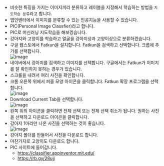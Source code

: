 * 비슷한 특징을 가지는 이미지끼리 분류하고 레이블을 지정해서 학습하는 방법을 ```지도학습 분류```라고 합니다.
* 앱인벤터에서 이미지를 분류할 수 있는 인공지능을 사용할 수 있습니다.
* PIC(Personal Image Classfier)라고 합니다.
* PIC로 머신러닝 지도학습을 해보겠습니다.
* 강아지와 고양이를 학습하고 얼굴을 강아지상과 고양이상으로 분류하겠습니다.
* 구글 웹스토에서 Fatkun을 설치합니다. Fatkun을 검색하고 선택합니다. 크롬에 추가를 선택합니다.   
![image](https://github.com/itple-sw/appinventer/assets/76088532/a77e245e-24dc-4269-8940-81ce1fa4ecdb)
* 네이버에서 강아지를 검색하고 이미지를 선택합니다. 구글에서는 Fatkun가 이미지를 잘 확인하지 못하는 경우가 있습니다.
* 스크롤을 내려서 여러 사진을 확인합니다.
* 크롬 오른쪽 위에서 퍼즐 모양 아이콘을 클릭합니다. Fatkun 확장 프로그램을 선택합니다.    
![image](https://github.com/itple-sw/appinventer/assets/76088532/d2fd6eca-80e0-4a4f-85c4-ce6fbbfc3f81)
* Download Current Tab을 선택합니다.   
![image](https://github.com/itple-sw/appinventer/assets/76088532/c9c6c2c0-7877-4989-b503-1ecf87a647bc)
* 왼쪽 위의 아이콘을 클릭하면 전체 선택 또는 전체 선택 취소가 됩니다. 원하는 사진을 선택하고 다운로드 아이콘을 클릭합니다.
* 강아지 1마리만 나온 사진을 선택하는 것이 좋습니다.    
![image](https://github.com/itple-sw/appinventer/assets/76088532/69af6d33-4ce2-4dd9-a868-afb865382981)
* 강아지 폴더를 만들어서 사진을 다운로드 합니다.
* 마찬가지로 고양이도 다운로드 합니다.
* PIC 사이트에 들어갑니다.
  * https://classifier.appinventor.mit.edu/
  * https://rb.gy/28ujj 




